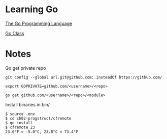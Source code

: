 # Learning Go

[The Go Programming Language](http://www.gopl.io/)

[Go Class](https://www.youtube.com/playlist?list=PLoILbKo9rG3skRCj37Kn5Zj803hhiuRK6)

# Notes

Go get private repo

```
git config --global url.git@github.com:.insteadOf https://github.com/

export GOPRIVATE=github.com/<username>/<repo>

go get github.com/<username>/<repo>/<module>
```

Install binaries in bin/

```
$ source .env
$ cd ch02-progstruct/cfremote
$ go install
$ cfremote 23
23.0°F = -5.0°C, 23.0°C = 73.4°F
```
